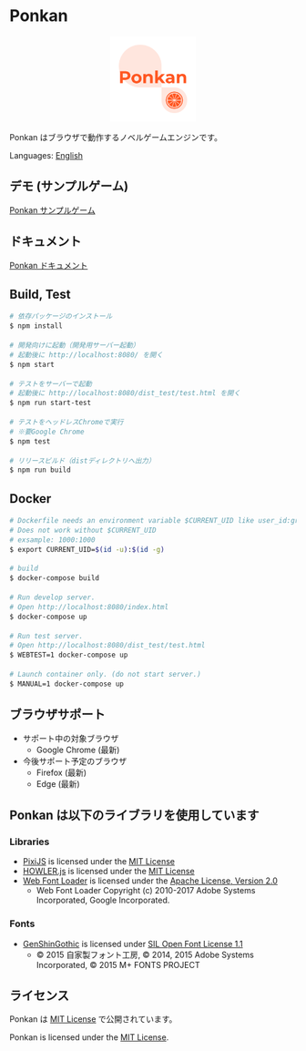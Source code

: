 # Ponkan

<p align="center">
  <img src="images/ponkan-logo.png" alt="Ponkan logo" width="150">
</p>

Ponkan はブラウザで動作するノベルゲームエンジンです。

Languages: [English](./README.en.md)

## デモ (サンプルゲーム)

[Ponkan サンプルゲーム](http://studiomikan.github.io/ponkan-samplegame)

## ドキュメント

[Ponkan ドキュメント](http://studiomikan.github.io/ponkan-docs)

## Build, Test

```bash
# 依存パッケージのインストール
$ npm install

# 開発向けに起動（開発用サーバー起動）
# 起動後に http://localhost:8080/ を開く
$ npm start

# テストをサーバーで起動
# 起動後に http://localhost:8080/dist_test/test.html を開く
$ npm run start-test

# テストをヘッドレスChromeで実行
# ※要Google Chrome
$ npm test

# リリースビルド（distディレクトリへ出力）
$ npm run build
```

## Docker

```bash
# Dockerfile needs an environment variable $CURRENT_UID like user_id:group_id .
# Does not work without $CURRENT_UID
# exsample: 1000:1000
$ export CURRENT_UID=$(id -u):$(id -g)

# build
$ docker-compose build

# Run develop server.
# Open http://localhost:8080/index.html
$ docker-compose up

# Run test server.
# Open http://localhost:8080/dist_test/test.html
$ WEBTEST=1 docker-compose up

# Launch container only. (do not start server.)
$ MANUAL=1 docker-compose up
```

## ブラウザサポート

- サポート中の対象ブラウザ
  - Google Chrome (最新)
- 今後サポート予定のブラウザ
  - Firefox (最新)
  - Edge (最新)

## Ponkan は以下のライブラリを使用しています

### Libraries

- [PixiJS](https://github.com/pixijs/pixi.js) is licensed under the [MIT License](https://opensource.org/licenses/MIT)
- [HOWLER.js](https://github.com/goldfire/howler.js) is licensed under the [MIT License](https://opensource.org/licenses/MIT)
- [Web Font Loader](https://github.com/typekit/webfontloader) is licensed under the [Apache License, Version 2.0](https://opensource.org/licenses/Apache-2.0)
  - Web Font Loader Copyright (c) 2010-2017 Adobe Systems Incorporated, Google Incorporated.

### Fonts

- [GenShinGothic](http://jikasei.me/font/genshin/) is licensed under [SIL Open Font License 1.1](http://scripts.sil.org/OFL)
  - © 2015 自家製フォント工房, © 2014, 2015 Adobe Systems Incorporated, © 2015 M+ FONTS PROJECT

## ライセンス

Ponkan は [MIT License](https://opensource.org/licenses/MIT) で公開されています。

Ponkan is licensed under the [MIT License](https://opensource.org/licenses/MIT).
